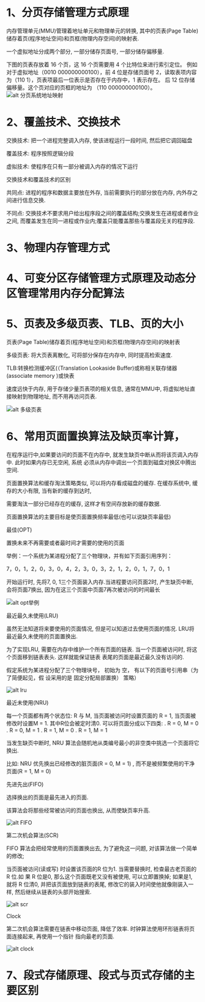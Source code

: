 # 1、分页存储管理方式原理

内存管理单元(MMU)管理着地址单元和物理单元的转换, 其中的页表(Page Table)储存着页(程序地址空间)和页框(物理内存空间)的映射表.

一个虚拟地址分成两个部分, 一部分储存页面号, 一部分储存偏移量.

下图的页表存放着 16 个页，这 16 个页需要用 4 个比特位来进行索引定位。
例如对于虚拟地址（0010 000000000100），前 4 位是存储页面号 2，读取表项内容为（110 1），页表项最后一位表示是否存在于内存中，1 表示存在。
后 12 位存储偏移量。这个页对应的页框的地址为 （110 000000000100）。
![alt 分页系统地址映射](pic/分页系统地址映射.png)

# 2、覆盖技术、交换技术
交换技术: 把一个进程完整调入内存, 使该进程运行一段时间, 然后把它调回磁盘

覆盖技术: 程序按照逻辑分段

虚拟技术: 使程序在只有一部分被调入内存的情况下运行

交换技术和覆盖技术的区别

共同点: 进程的程序和数据主要放在外存, 当前需要执行的部分放在内存, 内外存之间进行信息交换.

不同点: 交换技术不要求用户给出程序段之间的覆盖结构;交换发生在进程或者作业之间,
而覆盖发生在同一进程或作业内;覆盖只能覆盖那些与覆盖段无关的程序段.
# 3、物理内存管理方式
# 4、可变分区存储管理方式原理及动态分区管理常用内存分配算法

# 5、页表及多级页表、TLB、页的大小

页表(Page Table)储存着页(程序地址空间)和页框(物理内存空间)的映射表

多级页表: 将大页表离散化, 可将部分保存在内存中, 同时提高检索速度.

TLB:转换检测缓冲区(（Translation Lookaside Buffer)或称相关联存储器(associate memory )或快表

速度远快于内存, 用于存储少量页表项的相关信息, 通常在MMU中, 将虚拟地址直接映射到物理地址, 而不用再访问页表.

![alt 多级页表](pic/多级页表.jpg)
# 6、常用页面置换算法及缺页率计算，
在程序运行中,如果要访问的页面不在内存中, 就发生缺页中断从而将该页调入内存中. 此时如果内存已无空闲, 系统
必须从内存中调出一个页面到磁盘对换区中腾出空间.

页面置换算法和缓存淘汰策略类似, 可以将内存看成磁盘的缓存. 在缓存系统中, 缓存的大小有限, 当有新的缓存到达时,

需要淘汰一部分已经存在的缓存, 这样才有空间存放新的缓存数据.

页面置换算法的主要目标是使页面置换频率最低(也可以说缺页率最低) 

最佳(OPT)

置换未来不再需要或者最时间才需要的使用的页面

举例：一个系统为某进程分配了三个物理块，并有如下页面引用序列：

7，0，1，2，0，3，0，4，2，3，0，3，2，1，2，0，1，7，0，1

开始运行时, 先将7, 0, 1三个页面装入内存.当进程要访问页面2时, 产生缺页中断, 
会将页面7换出, 因为在这三个页面中页面7再次被访问的时间最长

![alt opt举例](pic/OPT.jpg)

最近最久未使用(LRU)

虽然无法知道将来要使用的页面情况, 但是可以知道过去使用页面的情况. LRU将最近最久未使用的页面置换出.

为了实现LRU, 需要在内存中维护一个所有页面的链表. 当一个页面被访问时, 将这个页面移到链表表头. 这样就能保证链表
表尾的页面是最近最久没有访问的.

假定系统为某进程分配了三个物理块号， 初始为
空， 有以下的页面号引用串（为了简便起见，假
设采用的是 固定分配局部置换） 策略）

![alt lru](pic/LRU.jpg)


最近未使用(NRU)

每一个页面都有两个状态位: R 与 M, 当页面被访问时设置页面的 R = 1, 当页面被修改时设置M = 1.
其中R位会被定时清0. 可以将页面分成以下四类:
. R = 0, M = 0
. R = 0, M = 1
. R = 1, M = 0
. R = 1, M = 1

当发生缺页中断时, NRU 算法会随机地从类编号最小的非空类中挑选一个页面将它换出.

比如: NRU 优先换出已经修改的脏页面(R = 0, M = 1) , 而不是被频繁使用的干净页面(R = 1, M = 0)


先进先出(FIFO)

选择换出的页面是最先进入的页面.

该算法会将那些经常被访问的页面也换出, 从而使缺页率升高.

![alt FIFO](pic/FIFO.jpg)

第二次机会算法(SCR)

FIFO 算法会把经常使用的页面置换出去, 为了避免这一问题, 对该算法做一个简单的修改;

当页面被访问(读或写) 时设置该页面的R 位为1. 当需要替换时, 检查最古老页面的 R 位.如
果 R 位是0, 那么这个页面既老又没有被使用, 可以立即置换掉; 如果是1, 就将 R 位清0, 并把该页面放到链表的表尾,
修改它的装入时间使他就像刚装入一样, 然后继续从链表的头部开始搜索.

![alt scr](pic/SCR.jpg)

Clock

第二次机会算法需要在链表中移动页面, 降低了效率. 时钟算法使用环形链表将页面连接起来, 再使用一个指针
指向最老的页面.

![alt clock](pic/clock.jpg)

















# 7、段式存储原理、段式与页式存储的主要区别